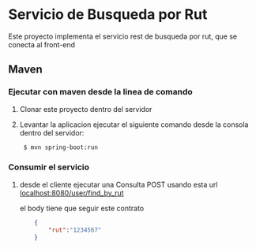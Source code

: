 Servicio de Busqueda por Rut
==============

Este proyecto implementa el servicio rest de busqueda por rut, que se conecta al front-end



## Maven

### Ejecutar con maven desde la linea de comando

1. Clonar este proyecto dentro del servidor
2. Levantar la aplicacion ejecutar el siguiente comando desde la consola dentro del servidor:
    
   ```bash
    $ mvn spring-boot:run
    ```


### Consumir el servicio
1. desde el cliente ejecutar una Consulta POST usando esta url  [localhost:8080/user/find_by_rut](localhost:8080/user/find_by_rut) 

    el body tiene que seguir este contrato

    ```json
        {
            "rut":"1234567"
        }
    ```



[Apache Maven]: http://maven.apache.org


